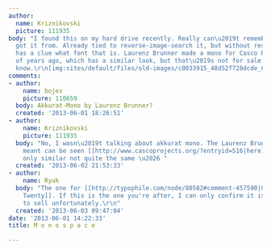 ```yaml
---
author:
  name: Kriznikovski
  picture: 111935
body: "I found this on my hard drive recently. Really can\u2019t remember where i
  got it from. Already tied to reverse-image-search it, but without results. Anyone
  has a clue what font that is. Laurenz Brunner made a mono for Casco Projects a couple
  of years ago, which has a similar look, but that\u2019s not for sale as far as i
  know.\r\n[img:sites/default/files/old-images/c0033915_48d52f728dcde_6625.jpg]"
comments:
- author:
    name: bojev
    picture: 110659
  body: Akkurat-Mono by Laurenz Brunner?
  created: '2013-06-01 18:26:51'
- author:
    name: Kriznikovski
    picture: 111935
  body: "No, I wasn\u2019t talking about akkurat mono. The Laurenz Brunner font I
    meant can be seen [[http://www.cascoprojects.org/?entryid=516|here]].\r\nBut it\u2019s
    only similar not quite the same \u2026 "
  created: '2013-06-02 21:53:33'
- author:
    name: Ryuk
  body: "The one for [[http://typophile.com/node/80582#comment-457590|Casco]] is [[http://www.typophile.com/node/56370|Pottery
    Twenty]]. If this is the one you're after, I can only confirm it is not available
    to sell unfortunately.\r\n"
  created: '2013-06-03 09:47:04'
date: '2013-06-01 14:22:33'
title: M o n o s p a c e

---
```

